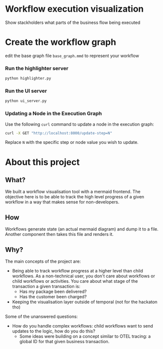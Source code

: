 # Workflow execution visualization
Show stackholders what parts of the business flow being executed

# Create the workflow graph
edit the base graph file `base_graph.mmd` to represent your workflow


### Run the highlighter server

```bash
python highlighter.py
```

### Run the UI server

```bash
python ui_server.py

```
### Updating a Node in the Execution Graph

Use the following `curl` command to update a node in the execution graph:

```bash
curl -X GET "http://localhost:8000/update-step=N"
```

Replace `N` with the specific step or node value you wish to update.

# About this project

## What?
We built a workflow visualisation tool with a mermaid frontend. The objective here is to be able to track the high level progress of a given workflow in a way that makes sense for non-developers.

## How
Workflows generate state (an actual mermaid diagram) and dump it to a file. Another component then takes this file and renders it.

## Why?
The main concepts of the project are:

* Being able to track workflow progress at a higher level than child workflows. As a non-technical user, you don't care about workflows or child workflows or activities. You care about what stage of the transaction a given transaction is:
  * Has my package been delivered?
  * Has the customer been charged?
* Keeping the visualisation layer outside of temporal (not for the hackaton tho)

Some of the unanswered questions:

* How do you handle complex workflows: child workflows want to send updates to the logic, how do you do this?
  * Some ideas were building on a concept similar to OTEL tracing: a global ID for that given business transaction.
